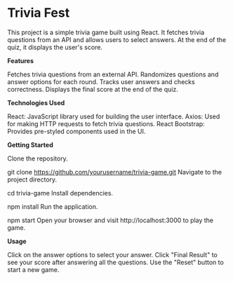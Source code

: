 # Trivia Fest
This project is a simple trivia game built using React. It fetches trivia questions from an API and allows users to select answers. At the end of the quiz, it displays the user's score.

**Features**

Fetches trivia questions from an external API.
Randomizes questions and answer options for each round.
Tracks user answers and checks correctness.
Displays the final score at the end of the quiz.

**Technologies Used**

React: JavaScript library used for building the user interface.
Axios: Used for making HTTP requests to fetch trivia questions.
React Bootstrap: Provides pre-styled components used in the UI.

**Getting Started**

Clone the repository.

git clone https://github.com/yourusername/trivia-game.git
Navigate to the project directory.

cd trivia-game
Install dependencies.

npm install
Run the application.

npm start
Open your browser and visit http://localhost:3000 to play the game.

**Usage**

Click on the answer options to select your answer.
Click "Final Result" to see your score after answering all the questions.
Use the "Reset" button to start a new game.

